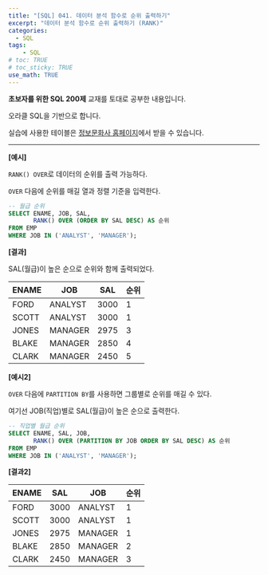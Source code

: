 ```yaml
---
title: "[SQL] 041. 데이터 분석 함수로 순위 출력하기"
excerpt: "데이터 분석 함수로 순위 출력하기 (RANK)"
categories: 
  - SQL
tags: 
    - SQL
# toc: TRUE
# toc_sticky: TRUE
use_math: TRUE
---
```


**초보자를 위한 SQL 200제** 교재를 토대로 공부한 내용입니다.

오라클 SQL을 기반으로 합니다.

실습에 사용한 테이블은 [정보문화사 홈페이지](http://infopub.co.kr/index.asp)에서 받을 수 있습니다.

---

**[예시]**

`RANK() OVER`로 데이터의 순위를 출력 가능하다.

`OVER` 다음에 순위를 매길 열과 정렬 기준을 입력한다.


```sql
-- 월급 순위
SELECT ENAME, JOB, SAL, 
       RANK() OVER (ORDER BY SAL DESC) AS 순위
FROM EMP
WHERE JOB IN ('ANALYST', 'MANAGER');
```


**[결과]**

SAL(월급)이 높은 순으로 순위와 함께 출력되었다.

ENAME|JOB|SAL|순위
|-|-|-|-|
FORD|ANALYST|3000|1
SCOTT|ANALYST|3000|1
JONES|MANAGER|2975|3
BLAKE|MANAGER|2850|4
CLARK|MANAGER|2450|5


**[예시2]**

`OVER` 다음에 `PARTITION BY`를 사용하면 그룹별로 순위를 매길 수 있다.

여기선 JOB(직업)별로 SAL(월급)이 높은 순으로 출력한다.

```sql
-- 직업별 월급 순위
SELECT ENAME, SAL, JOB, 
       RANK() OVER (PARTITION BY JOB ORDER BY SAL DESC) AS 순위
FROM EMP
WHERE JOB IN ('ANALYST', 'MANAGER');
```


**[결과2]**

ENAME|SAL|JOB|순위
|-|-|-|-|
FORD|3000|ANALYST|1
SCOTT|3000|ANALYST|1
JONES|2975|MANAGER|1
BLAKE|2850|MANAGER|2
CLARK|2450|MANAGER|3